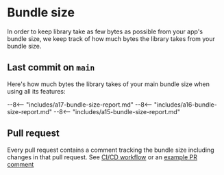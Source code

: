 # Bundle size

In order to keep library take as few bytes as possible from your app's bundle size, we keep track of how much bytes the library takes from your bundle size.

## Last commit on `main`

Here's how much bytes the library takes of your main bundle size when using all its features:

--8<-- "includes/a17-bundle-size-report.md"
--8<-- "includes/a16-bundle-size-report.md"
--8<-- "includes/a15-bundle-size-report.md"

## Pull request

Every pull request contains a comment tracking the bundle size including changes in that pull request. See [CI/CD workflow](https://github.com/davidlj95/ngx/blob/d87cd273ab70cfcd4f64e2faa0ccd1f97f2fa241/.github/workflows/reusable-bundle-size.yml#L89-L89) or an [example PR comment](https://github.com/davidlj95/ngx/pull/192#issuecomment-1895710843)
